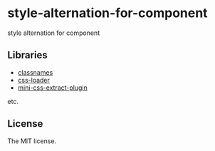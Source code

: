 # style-alternation-for-component

style alternation for component

## Libraries

- [classnames](https://github.com/JedWatson/classnames)
- [css-loader](https://github.com/webpack-contrib/css-loader)
- [mini-css-extract-plugin](https://github.com/webpack-contrib/mini-css-extract-plugin)

etc.

## License

The MIT license.
